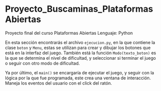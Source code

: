 # Proyecto_Buscaminas_PlataformasAbiertas
Proyecto final del curso Plataformas Abiertas
Lenguaje: Python

En esta sección encontrarás el archivo `ejecucion.py`, en la que contiene la clase `boton` y `Menu`, estas se utilizan para crear y dibujar los botones que está en la interfaz del juego. También está la función `Modo(texto_boton)` es la que se determina el nivel de dificultad, y seleccionar si terminar el juego o seguir con otro modo de dificultad. 

Ya por último, el `main()` se encargaría de ejecutar el juego, y seguir con la lógica por la que fue programada, este crea una ventana de interacción. Maneja los eventos del usuario con el click del ratón. 
